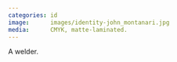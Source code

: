 ```yaml
---
categories: id
image:      images/identity-john_montanari.jpg
media:      CMYK, matte-laminated.
---
```

A welder. 
